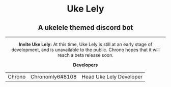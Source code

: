 <html>
<div align="center">
<h1>Uke Lely</h1>

<h2>A ukelele themed discord bot</h2><hr>

<b>Invite Uke Lely:</b> At this time, Uke Lely is still at an early stage of development, and is unavailable to the public. Chrono hopes that it will reach a beta release soon.

<b>Developers</b>
<table style="width:100%">
    <tr>
        <td>Chrono</td>
        <td>Chronomly6#8108</td>
        <td>Head Uke Lely Developer</td>
    </tr>
</table>
</div>
</html>
